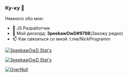### Ку-ку 👋

Немного обо мне:

- 🔭 JS Разработчик
- 💬 Мой дискорд: **3peekawOwD#9798**(Захожу редко)
- 📫 Как связаться со мной: t.me/NickProgramm

[![3peekawOwD Stat's](https://github-readme-stats.vercel.app/api?username=3peekawOwD&show_icons=true&hide_border=true)](https://vk.com/3peekawOwD)

[![3peekawOwD Stat's](https://github-readme-stats.vercel.app/api/top-langs/?username=3peekawOwD&layout=compact&count_private=true&hide_border=true)](https://vk.com/3peekawOwD)

[![OverNull](https://overnull.ru/styles/uixdark/basic/publicLogoUrl.gif)](https://overnull.ru?utm_source=github "Наш партнер | Форум информационной безопасности")
